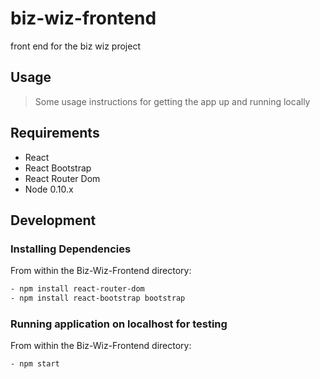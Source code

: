 # biz-wiz-frontend

front end for the biz wiz project

## Usage

> Some usage instructions for getting the app up and running locally

## Requirements

- React
- React Bootstrap
- React Router Dom
- Node 0.10.x

## Development

### Installing Dependencies

From within the Biz-Wiz-Frontend directory:

```sh
- npm install react-router-dom
- npm install react-bootstrap bootstrap 
```

### Running application on localhost for testing

From within the Biz-Wiz-Frontend directory:

```sh
- npm start
```